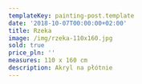 ```yaml
---
templateKey: painting-post.template
date: '2018-10-07T00:00:00+02:00'
title: Rzeka
image: /img/rzeka-110x160.jpg
sold: true
price_pln: ''
measures: 110 x 160 cm
description: Akryl na płótnie
---
```



